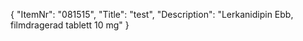 {
  "ItemNr": "081515",
  "Title": "test",
  "Description": "Lerkanidipin Ebb, filmdragerad tablett 10 mg"
}
